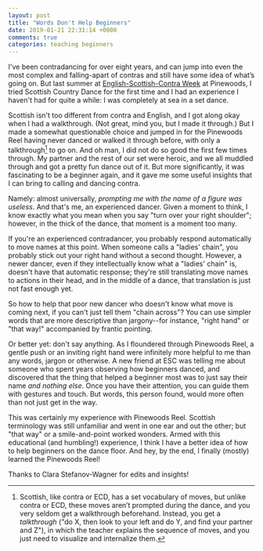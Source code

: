 ```yaml
---
layout: post
title: "Words Don't Help Beginners"
date: 2019-01-21 22:31:14 +0000
comments: true
categories: teaching beginners
---
```

I've been contradancing for over eight years, and can jump into even the most complex and falling-apart of contras and still have some idea of what’s going on. But last summer at [English-Scottish-Contra Week](https://rscdsboston.org/pinewoods-esc.html) at Pinewoods, I tried Scottish Country Dance for the first time and I had an experience I haven't had for quite a while: I was completely at sea in a set dance.

<!-- more -->

Scottish isn't too different from contra and English, and I got along okay when I had a walkthrough. (Not great, mind you, but I made it through.) But I made a somewhat questionable choice and jumped in for the Pinewoods Reel having never danced or walked it through before, with only a talkthrough[^1] to go on. And oh man, I did not do so good the first few times through. My partner and the rest of our set were heroic, and we all muddled through and got a pretty fun dance out of it. But more significantly, it was fascinating to be a beginner again, and it gave me some useful insights that I can bring to calling and dancing contra.

Namely: almost universally, _prompting me with the name of a figure was useless_. And that's me, an experienced dancer. Given a moment to think, I know exactly what you mean when you say "turn over your right shoulder"; however, in the thick of the dance, that moment is a moment too many.

If you're an experienced contradancer, you probably respond automatically to move names at this point. When someone calls a "ladies’ chain", you probably stick out your right hand without a second thought. However, a newer dancer, even if they intellectually know what a "ladies' chain" is, doesn't have that automatic response; they're still translating move names to actions in their head, and in the middle of a dance, that translation is just not fast enough yet.

So how to help that poor new dancer who doesn't know what move is coming next, if you can't just tell them "chain across"? You can use simpler words that are more descriptive than jargony--for instance, "right hand" or "that way!" accompanied by frantic pointing.

Or better yet: don't say anything. As I floundered through Pinewoods Reel, a gentle push or an inviting right hand were infinitely more helpful to me than any words, jargon or otherwise. A new friend at ESC was telling me about someone who spent years observing how beginners danced, and discovered that the thing that helped a beginner most was to just say their name _and nothing else_. Once you have their attention, you can guide them with gestures and touch. But words, this person found, would more often than not just get in the way.

This was certainly my experience with Pinewoods Reel. Scottish terminology was still unfamiliar and went in one ear and out the other; but "that way" or a smile-and-point worked wonders. Armed with this educational (and humbling!) experience, I think I have a better idea of how to help beginners on the dance floor. And hey, by the end, I finally (mostly) learned the Pinewoods Reel!

<div class="credit">Thanks to Clara Stefanov-Wagner for edits and insights!</div>

[^1]: Scottish, like contra or ECD, has a set vocabulary of moves, but unlike contra or ECD, these moves aren’t prompted during the dance, and you very seldom get a walkthrough beforehand. Instead, you get a _talkthrough_ ("do X, then look to your left and do Y, and find your partner and Z"), in which the teacher explains the sequence of moves, and you just need to visualize and internalize them.
